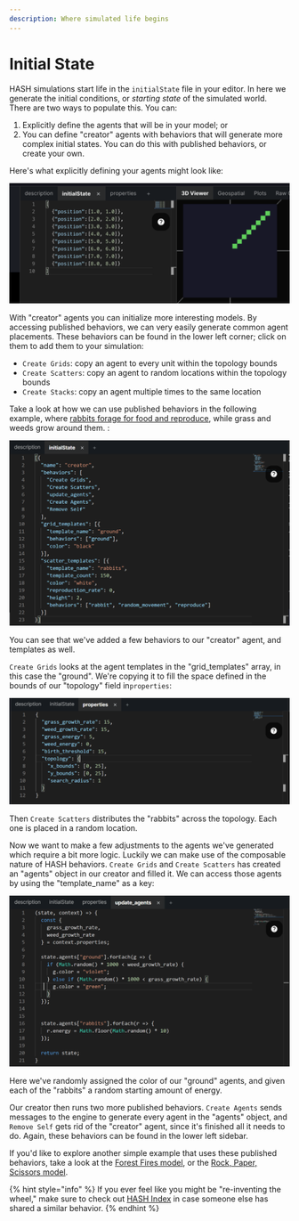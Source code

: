```yaml
---
description: Where simulated life begins
---
```


# Initial State

HASH simulations start life in the `initialState` file in your editor. In here we generate the initial conditions, or _starting state_ of the simulated world. There are two ways to populate this. You can:

1. Explicitly define the agents that will be in your model; or
2. You can define "creator" agents with behaviors that will generate more complex initial states. You can do this with published behaviors, or create your own.

Here's what explicitly defining your agents might look like:

![A simple set of agents ](../.gitbook/assets/image%20%281%29.png)

With "creator" agents you can initialize more interesting models. By accessing published behaviors, we can very easily generate common agent placements. These behaviors can be found in the lower left corner; click on them to add them to your simulation:

* `Create Grids`:  copy an agent to every unit within the topology bounds
* `Create Scatters`: copy an agent to random locations within the topology bounds 
* `Create Stacks`: copy an agent multiple times to the same location

Take a look at how we can use published behaviors in the following example, where [rabbits forage for food and reproduce](https://core.hash.ai/simulation/5e7d1664d945ef290d54be43/rabbits-grass-weeds), while grass and weeds grow around them. :

![](../.gitbook/assets/image%20%283%29.png)

You can see that we've added a few behaviors to our "creator" agent, and templates as well.  

`Create Grids` looks at the agent templates in the "grid\_templates" array, in this case the "ground". We're copying it to fill the space defined in the bounds of our "topology" field in`properties`:

![](../.gitbook/assets/image%20%284%29.png)

Then `Create Scatters` distributes the "rabbits" across the topology. Each one is placed in a random location.

Now we want to make a few adjustments to the agents we've generated which require a bit more logic. Luckily we can make use of the composable nature of HASH behaviors. `Create Grids` and `Create Scatters` has created  an "agents" object in our creator and filled it. We can access those agents by using the "template\_name" as a key: 

![](../.gitbook/assets/image%20%285%29.png)

Here we've randomly assigned the color of our "ground" agents, and given each of the "rabbits" a random starting amount of energy.

Our creator then runs two more published behaviors. `Create Agents` sends messages to the engine to generate every agent in the "agents" object, and `Remove Self`  gets rid of the "creator" agent, since it's finished all it needs to do. Again, these behaviors can be found in the lower left sidebar.

If you'd like to explore another simple example that uses these published behaviors, take a look at the [Forest Fires model](https://core.hash.ai/simulation/5e7a36d4d945ef56af54bd3a), or the [Rock,  Paper, Scissors model](https://core.hash.ai/simulation/5e7a44d2d945ef3e5d54bd55).

{% hint style="info" %}
If you ever feel like you might be "re-inventing the wheel," make sure to check out [HASH Index](https://hash.ai/index/search?contentType=Behavior&sort=relevance&query=create&page=1) in case someone else has shared a similar behavior.
{% endhint %}

